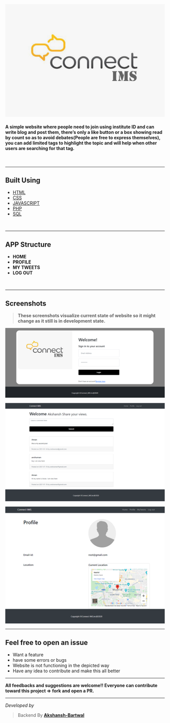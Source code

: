 ![banner](https://github.com/AkshanshBartwal/Connect_IMS/blob/new/image.jpeg?raw=true) 

#### A simple website where people need to join using institute ID and can write blog and post them, there’s only a like button or a box showing read by count so as to avoid debates(People are free to express themselves), you can add limited tags to highlight the topic and will help when other users are searching for that tag.
</br>

---
## Built Using 
- [HTML](#)
- [CSS](#)
- [JAVASCRIPT](#)
- [PHP](#)
- [SQL](#)


</br>

---
## APP Structure
 * **HOME**
 * **PROFILE**
 * **MY TWEETS**
 * **LOG OUT**


</br>

---
## Screenshots
> **These screenshots visualize current state of website so it might change as it still is in development state.**


![tendua_login](https://github.com/AkshanshBartwal/Connect_IMS/blob/new/loginPage.PNG?raw=true)

![tendua_login](https://github.com/AkshanshBartwal/Connect_IMS/blob/new/homePage.PNG?raw=true) 

![tendua_login](https://github.com/AkshanshBartwal/Connect_IMS/blob/new/profilePage.PNG?raw=true)
</br>

---
## Feel free to open an issue
- Want a feature 
- have some errors or bugs
- Website is not functioning in the depicted way
- Have any idea to contribute and make this all better

---
**All feedbacks and suggestions are welcome!! Everyone can contribute toward this project => fork and open a PR.**

---
_Developed by_
>Backend By **[Akshansh-Bartwal](https://github.com/AkshanshBartwal)** 



